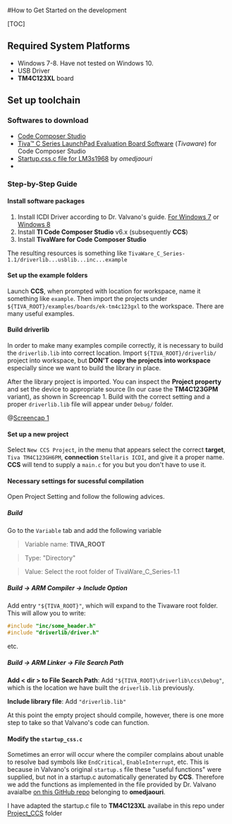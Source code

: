 #How to Get Started on the development

[TOC]

## Required System Platforms
- Windows 7-8. Have not tested on Windows 10.
- USB Driver
- **TM4C123XL** board

## Set up toolchain
### Softwares to download
- [Code Composer Studio](http://www.ti.com/tool/ccstudio)
- [Tiva™ C Series LaunchPad Evaluation Board Software](http://www.ti.com/tool/sw-ek-tm4c123gxl) (*Tivaware*) for Code Composer Studio
- [Startup.css.c file for LM3s1968](https://raw.githubusercontent.com/omedjaouri/EE319K/master/Lab%201/ccs/startup_ccsValvanoWare.c) by *omedjaouri*
- 

### Step-by-Step Guide

#### Install software packages
1. Install ICDI Driver according to Dr. Valvano's guide. [For Windows 7](http://users.ece.utexas.edu/~valvano/edX/InstallDrivers7.htm) or [Windows 8](http://users.ece.utexas.edu/%7Evalvano/edX/InstallDrivers8.htm)
2. Install **TI Code Composer Studio** v6.x (subsequently **CCS**)
3. Install **TivaWare for Code Composer Studio**

The resulting resources is something like `TivaWare_C_Series-1.1/driverlib...usblib...inc...example`

#### Set up the example folders
Launch **CCS**, when prompted with location for workspace, name it something like `example`. Then import the projects under `${TIVA_ROOT}/examples/boards/ek-tm4c123gxl` to the workspace. There are many useful examples.

#### Build driverlib
In order to make many examples compile correctly, it is necessary to build the `driverlib.lib` into correct location. Import `${TIVA_ROOT}/driverlib/` project into workspace, but **DON'T copy the projects into workspace** especially since we want to build the library in place.

After the library project is imported. You can inspect the **Project property** and set the device to appropriate source (In our case the **TM4C123GPM** variant), as shown in Screencap 1. Build with the correct setting and a proper `driverlib.lib` file will appear under `Debug/` folder.

@[Screencap 1]()

#### Set up a new project
Select `New CCS Project`, in the menu that appears select the correct **target**, `Tiva TM4C123GH6PM`, **connection** `Stellaris ICDI`,  and give it a proper name. **CCS** will tend to supply a `main.c` for you but you don't have to use it.

#### Necessary settings for sucessful compilation
Open Project Setting and follow the following advices.

##### Build
Go to the `Variable` tab and add the following variable

> Variable name: **TIVA_ROOT**

> Type:          "Directory"

> Value:         Select the root folder of TivaWare_C_Series-1.1

##### Build -> ARM Compiler -> Include Option
Add entry `"${TIVA_ROOT}"`, which will expand to the Tivaware root folder. This will allow you to write:

```c
#include "inc/some_header.h"
#include "driverlib/driver.h"
```
etc.

##### Build -> ARM Linker -> File Search Path
**Add < dir > to File Search Path**: Add `"${TIVA_ROOT}\driverlib\ccs\Debug"`, which is the location we have built the `driverlib.lib` previously.

**Include library file**: Add `"driverlib.lib"`

At this point the empty project should compile, however, there is one more step to take so that Valvano's code can function.

#### Modify the `startup_css.c`
Sometimes an error will occur where the compiler complains about unable to resolve bad symbols like `EndCritical`, `EnableInterrupt`, etc. This is because in Valvano's original `startup.s` file these "useful functions" were supplied, but not in a startup.c automatically generated by **CCS**. Therefore we add the functions as implemented in the file provided by Dr. Valvano avaialbe [on this GitHub repo](https://github.com/omedjaouri/EE319K/tree/master/Lab%201/ccs) belonging to **omedjaouri**.

I have adapted the startup.c file to **TM4C123XL** availabe in this repo under [Project_CCS](https://github.com/nykh/HearingAidProject/tree/master/Projects_CCS) folder






